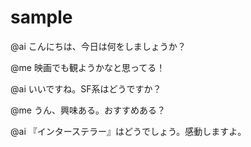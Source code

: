 # sample

@ai こんにちは、今日は何をしましょうか？

@me 映画でも観ようかなと思ってる！

@ai いいですね。SF系はどうですか？

@me うん、興味ある。おすすめある？

@ai 『インターステラー』はどうでしょう。感動しますよ。
